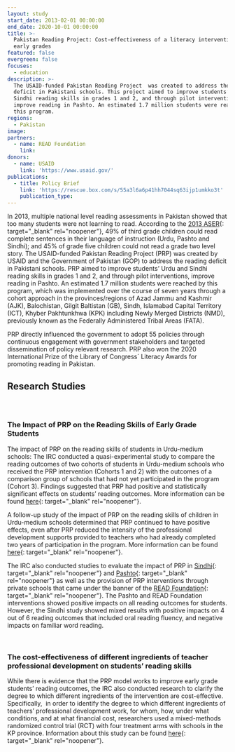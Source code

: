 ```yaml
---
layout: study
start_date: 2013-02-01 00:00:00
end_date: 2020-10-01 00:00:00
title: >-
  Pakistan Reading Project: Cost-effectiveness of a literacy intervention for
  early grades
featured: false
evergreen: false
focuses:
  - education
description: >-
  The USAID-funded Pakistan Reading Project  was created to address the reading
  deficit in Pakistani schools. This project aimed to improve students’ Urdu and
  Sindhi reading skills in grades 1 and 2, and through pilot interventions,
  improve reading in Pashto. An estimated 1.7 million students were reached by
  this program.
regions:
  - Pakistan
image:
partners:
  - name: READ Foundation
    link:
donors:
  - name: USAID
    link: 'https://www.usaid.gov/'
publications:
  - title: Policy Brief
    link: 'https://rescue.box.com/s/55a3l6a6p41hh7044sq63ijp1umkko3t'
    publication_type:
---
```


In 2013, multiple national level reading assessments in Pakistan showed that too many students were not learning to read. According to the [2013 ASER](http://aserpakistan.org/document/aser/2013/reports/national/ASER_National_Report_2013.pdf){: target="_blank" rel="noopener"}, 49% of third grade children could read complete sentences in their language of instruction (Urdu, Pashto and Sindhi); and 45% of grade five children could not read a grade two level story. The USAID-funded Pakistan Reading Project (PRP) was created by USAID and the Government of Pakistan (GOP) to address the reading deficit in Pakistani schools. PRP aimed to improve students’ Urdu and Sindhi reading skills in grades 1 and 2, and through pilot interventions, improve reading in Pashto. An estimated 1.7 million students were reached by this program, which was implemented over the course of seven years through a cohort approach in the provinces/regions of Azad Jammu and Kashmir (AJK), Balochistan, Gilgit Baltistan (GB), Sindh, Islamabad Capital Territory (ICT), Khyber Pakhtunkhwa (KPK) including Newly Merged Districts (NMD), previously known as the Federally Administered Tribal Areas (FATA).

PRP directly influenced the government to adopt 55 policies through continuous engagement with government stakeholders and targeted dissemination of policy relevant research. PRP also won the 2020 International Prize of the Library of Congress&acute; Literacy Awards for promoting reading in Pakistan.

## Research Studies

### &nbsp;

### The Impact of PRP on the Reading Skills of Early Grade Students

The impact of PRP on the reading skills of students in Urdu-medium schools: The IRC conducted a quasi-experimental study to compare the reading outcomes of two cohorts of students in Urdu-medium schools who received the PRP intervention (Cohorts 1 and 2) with the outcomes of a comparison group of schools that had not yet participated in the program (Cohort 3). Findings suggested that PRP had positive and statistically significant effects on students’ reading outcomes. More information can be found [here](https://rescue.box.com/s/m21q8yb94hje6sor1rxafsi8hfejwur5){: target="_blank" rel="noopener"}.

A follow-up study of the impact of PRP on the reading skills of children in Urdu-medium schools determined that PRP continued to have positive effects, even after PRP reduced the intensity of the professional development supports provided to teachers who had already completed two years of participation in the program. More information can be found [here](https://rescue.box.com/s/s5oee8psoyxv71ddhr5721uwpulaw55s){: target="_blank" rel="noopener"}.

The IRC also conducted studies to evaluate the impact of PRP in [Sindhi](https://rescue.box.com/s/ikf5c5b5v5m60uqk4jdkh4ls0gl9wgu3){: target="_blank" rel="noopener"} and [Pashto](https://rescue.box.com/s/ixavoyh342ej4qapir1qjbzmbbm31wtc){: target="_blank" rel="noopener"} as well as the provision of PRP interventions through private schools that came under the banner of the [READ Foundation](https://rescue.box.com/s/3zc8xyn3reoslpffv749kjnhdlk8q1mm){: target="_blank" rel="noopener"}. The Pashto and READ Foundation interventions showed positive impacts on all reading outcomes for students. However, the Sindhi study showed mixed results with positive impacts on 4 out of 6 reading outcomes that included oral reading fluency, and negative impacts on familiar word reading.

&nbsp;

### The cost-effectiveness of different ingredients of teacher professional development on students’ reading skills

While there is evidence that the PRP model works to improve early grade students’ reading outcomes, the IRC also conducted research to clarify the degree to which different ingredients of the intervention are cost-effective. Specifically,&nbsp; in order to identify the degree to which different ingredients of teachers’ professional development work, for whom, how, under what conditions, and at what financial cost, researchers used a mixed-methods randomized control trial (RCT) with four treatment arms with schools in the KP province. Information about this study can be found [here](https://rescue.box.com/s/7buuxo9l2a4nuqstq0kl6mwklwigk64e){: target="_blank" rel="noopener"}.
